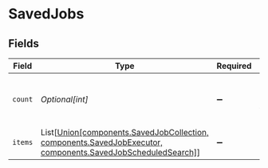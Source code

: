 # SavedJobs


## Fields

| Field                                                                                                                                          | Type                                                                                                                                           | Required                                                                                                                                       | Description                                                                                                                                    |
| ---------------------------------------------------------------------------------------------------------------------------------------------- | ---------------------------------------------------------------------------------------------------------------------------------------------- | ---------------------------------------------------------------------------------------------------------------------------------------------- | ---------------------------------------------------------------------------------------------------------------------------------------------- |
| `count`                                                                                                                                        | *Optional[int]*                                                                                                                                | :heavy_minus_sign:                                                                                                                             | number of items present in the items array                                                                                                     |
| `items`                                                                                                                                        | List[[Union[components.SavedJobCollection, components.SavedJobExecutor, components.SavedJobScheduledSearch]](../../models/shared/savedjob.md)] | :heavy_minus_sign:                                                                                                                             | N/A                                                                                                                                            |